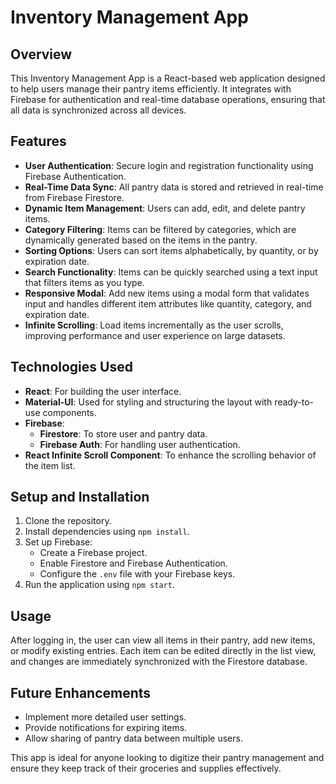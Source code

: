 # Inventory Management App

## Overview
This Inventory Management App is a React-based web application designed to help users manage their pantry items efficiently. It integrates with Firebase for authentication and real-time database operations, ensuring that all data is synchronized across all devices.

## Features

- **User Authentication**: Secure login and registration functionality using Firebase Authentication.
- **Real-Time Data Sync**: All pantry data is stored and retrieved in real-time from Firebase Firestore.
- **Dynamic Item Management**: Users can add, edit, and delete pantry items.
- **Category Filtering**: Items can be filtered by categories, which are dynamically generated based on the items in the pantry.
- **Sorting Options**: Users can sort items alphabetically, by quantity, or by expiration date.
- **Search Functionality**: Items can be quickly searched using a text input that filters items as you type.
- **Responsive Modal**: Add new items using a modal form that validates input and handles different item attributes like quantity, category, and expiration date.
- **Infinite Scrolling**: Load items incrementally as the user scrolls, improving performance and user experience on large datasets.

## Technologies Used

- **React**: For building the user interface.
- **Material-UI**: Used for styling and structuring the layout with ready-to-use components.
- **Firebase**:
  - **Firestore**: To store user and pantry data.
  - **Firebase Auth**: For handling user authentication.
- **React Infinite Scroll Component**: To enhance the scrolling behavior of the item list.

## Setup and Installation

1. Clone the repository.
2. Install dependencies using `npm install`.
3. Set up Firebase:
   - Create a Firebase project.
   - Enable Firestore and Firebase Authentication.
   - Configure the `.env` file with your Firebase keys.
4. Run the application using `npm start`.

## Usage

After logging in, the user can view all items in their pantry, add new items, or modify existing entries. Each item can be edited directly in the list view, and changes are immediately synchronized with the Firestore database.

## Future Enhancements

- Implement more detailed user settings.
- Provide notifications for expiring items.
- Allow sharing of pantry data between multiple users.

This app is ideal for anyone looking to digitize their pantry management and ensure they keep track of their groceries and supplies effectively.
